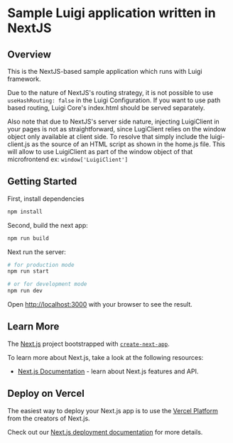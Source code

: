 # Sample Luigi application written in NextJS

## Overview

This is the NextJS-based sample application which runs with Luigi framework.

Due to the nature of NextJS's routing strategy, it is not possible to use `useHashRouting: false` in the Luigi Configuration. If you want to use path based routing, Luigi Core's index.html should be served separately.

Also note that due to NextJS's server side nature, injecting LuigiClient in your pages is not as straightforward, since LugiClient relies on the window object only available at client side. To resolve that simply include the luigi-client.js as the source of an HTML script as shown in the home.js file. 
This will allow to use LuigiClient as part of the window object of that microfrontend ex: `window['LuigiClient']`

## Getting Started

First, install dependencies

```bash
npm install
```

Second, build the next app:

```bash
npm run build
```

Next run the server:

```bash
# for production mode
npm run start

# or for development mode
npm run dev  
```

Open [http://localhost:3000](http://localhost:3000) with your browser to see the result.

## Learn More

The [Next.js](https://nextjs.org/) project bootstrapped with [`create-next-app`](https://github.com/vercel/next.js/tree/canary/packages/create-next-app).

To learn more about Next.js, take a look at the following resources:

- [Next.js Documentation](https://nextjs.org/docs) - learn about Next.js features and API.

## Deploy on Vercel

The easiest way to deploy your Next.js app is to use the [Vercel Platform](https://vercel.com/import?utm_medium=default-template&filter=next.js&utm_source=create-next-app&utm_campaign=create-next-app-readme) from the creators of Next.js.

Check out our [Next.js deployment documentation](https://nextjs.org/docs/deployment) for more details.
